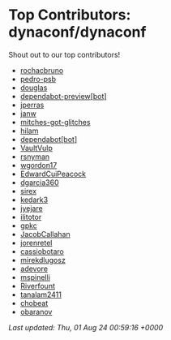 # Top Contributors: dynaconf/dynaconf
Shout out to our top contributors!

- [rochacbruno](https://github.com/rochacbruno)
- [pedro-psb](https://github.com/pedro-psb)
- [douglas](https://github.com/douglas)
- [dependabot-preview[bot]](https://github.com/apps/dependabot-preview)
- [jperras](https://github.com/jperras)
- [janw](https://github.com/janw)
- [mitches-got-glitches](https://github.com/mitches-got-glitches)
- [hilam](https://github.com/hilam)
- [dependabot[bot]](https://github.com/apps/dependabot)
- [VaultVulp](https://github.com/VaultVulp)
- [rsnyman](https://github.com/rsnyman)
- [wgordon17](https://github.com/wgordon17)
- [EdwardCuiPeacock](https://github.com/EdwardCuiPeacock)
- [dgarcia360](https://github.com/dgarcia360)
- [sirex](https://github.com/sirex)
- [kedark3](https://github.com/kedark3)
- [jyejare](https://github.com/jyejare)
- [ilitotor](https://github.com/ilitotor)
- [gpkc](https://github.com/gpkc)
- [JacobCallahan](https://github.com/JacobCallahan)
- [jorenretel](https://github.com/jorenretel)
- [cassiobotaro](https://github.com/cassiobotaro)
- [mirekdlugosz](https://github.com/mirekdlugosz)
- [adevore](https://github.com/adevore)
- [mspinelli](https://github.com/mspinelli)
- [Riverfount](https://github.com/Riverfount)
- [tanalam2411](https://github.com/tanalam2411)
- [chobeat](https://github.com/chobeat)
- [obaranov](https://github.com/obaranov)


_Last updated: Thu, 01 Aug 24 00:59:16 +0000_